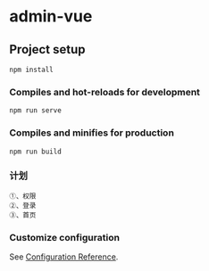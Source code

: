 # admin-vue

## Project setup
```
npm install
```

### Compiles and hot-reloads for development
```
npm run serve
```

### Compiles and minifies for production
```
npm run build
```
### 计划
````
①、权限
②、登录
③、首页 

````

### Customize configuration
See [Configuration Reference](https://cli.vuejs.org/config/).
